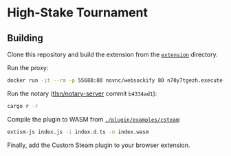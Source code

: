 # High-Stake Tournament

## Building

Clone this repository and build the extension from the [`extension`](./extension) directory.

Run the proxy:
```bash
docker run -it --rm -p 55688:80 novnc/websockify 80 n70y7tgezh.execute-api.eu-west-1.amazonaws.com:443
```

Run the notary ([tlsn/notary-server](https://github.com/tlsnotary/tlsn) commit `b4334ad1`):
```bash
cargo r -r
```

Compile the plugin to WASM from [`./plugin/examples/csteam`](./plugin/examples/csteam):
```bash
extism-js index.js -i index.d.ts -o index.wasm
```

Finally, add the Custom Steam plugin to your browser extension.
